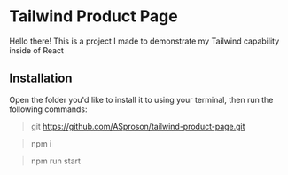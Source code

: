 # Tailwind Product Page

Hello there! This is a project I made to demonstrate my Tailwind capability inside of React

## Installation

Open the folder you'd like to install it to using your terminal, then run the following commands:

> git https://github.com/ASproson/tailwind-product-page.git

> npm i

> npm run start